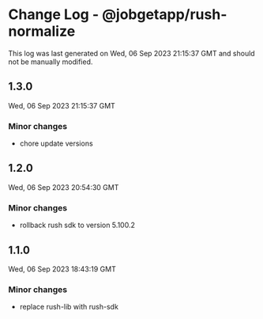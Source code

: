 # Change Log - @jobgetapp/rush-normalize

This log was last generated on Wed, 06 Sep 2023 21:15:37 GMT and should not be manually modified.

## 1.3.0
Wed, 06 Sep 2023 21:15:37 GMT

### Minor changes

- chore update versions

## 1.2.0
Wed, 06 Sep 2023 20:54:30 GMT

### Minor changes

- rollback rush sdk to version 5.100.2

## 1.1.0
Wed, 06 Sep 2023 18:43:19 GMT

### Minor changes

- replace rush-lib with rush-sdk

